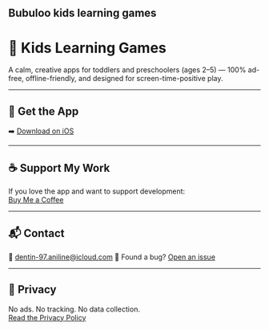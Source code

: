 <head>
  <link rel="stylesheet" href="assets/css/style.css">
</head>


Bubuloo kids learning games
---

# 🎨 Kids Learning Games

A calm, creative apps for toddlers and preschoolers (ages 2–5) — 100% ad-free, offline-friendly, and designed for screen-time-positive play.

---

## 📲 Get the App

➡️ [Download on iOS](https://apps.apple.com/app/id6747248309)

---

## ☕ Support My Work

If you love the app and want to support development:  
[Buy Me a Coffee](https://buymeacoffee.com/magicscribble)

---

## 📬 Contact

📧 dentin-97.aniline@icloud.com 
🐞 Found a bug? [Open an issue](https://magicscribble.github.io/support/)

---

## 🔐 Privacy

No ads. No tracking. No data collection.  
[Read the Privacy Policy]([privacy.md](https://magicscribble.github.io/privacy-policy/))


